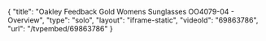 {
    "title": "Oakley Feedback Gold Womens Sunglasses OO4079-04 - Overview",
    "type": "solo",
    "layout": "iframe-static",
    "videoId": "69863786",
    "url": "\/tvpembed\/69863786"
}